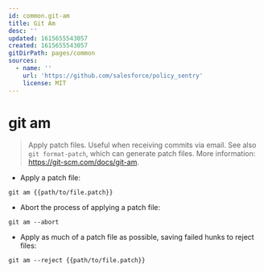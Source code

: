 ```yaml
---
id: common.git-am
title: Git Am
desc: ''
updated: 1615655543057
created: 1615655543057
gitDirPath: pages/common
sources:
  - name: ''
    url: 'https://github.com/salesforce/policy_sentry'
    license: MIT
---
```

# git am

> Apply patch files. Useful when receiving commits via email.
> See also `git format-patch`, which can generate patch files.
> More information: <https://git-scm.com/docs/git-am>.

- Apply a patch file:

`git am {{path/to/file.patch}}`

- Abort the process of applying a patch file:

`git am --abort`

- Apply as much of a patch file as possible, saving failed hunks to reject files:

`git am --reject {{path/to/file.patch}}`


